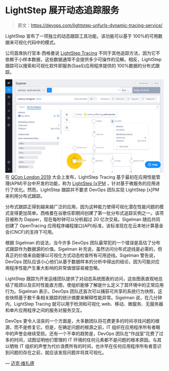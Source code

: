 # LightStep 展开动态追踪服务

> 原文：<https://devops.com/lightstep-unfurls-dynamic-tracing-service/>

LightStep 宣布了一项独立的动态跟踪工具功能，该功能可以基于 100%的可用数据来可视化代码中的模式。

公司首席执行官本·西格曼说 [LightStep Tracing](https://globenewswire.com/news-release/2019/03/04/1745655/0/en/LightStep-Tracing-Shakes-Up-Microservices-and-Serverless-APM-and-Observability.html) 不同于其他追踪方法，因为它不依赖于小样本数据，这些数据通常不会提供多少可操作的见解。相反，LightStep 跟踪可以搜索和可视化软件即服务(SaaS)应用程序提供的 100%数据的分布式跟踪。

![](img/06bf402afe08f1fe4f43e16600fce753.png)在 [QCon London 2019](https://qconlondon.com/) 大会上发布，LightStep Tracing 基于最初在应用性能管理(APM)平台中开发的功能，称为 [LightStep [x]PM](https://devops.com/lightstep-unveils-apm-microservices/) ，针对基于微服务的应用进行了优化。然而，LightStep 跟踪并不要求 DevOps 团队实现 LightStep [x]PM 来利用分布式跟踪。

分布式跟踪正得到越来越广泛的应用，因为这种能力使得可视化潜在性能问题的模式变得更加简单。西格曼在谷歌任职期间创建了第一批分布式追踪实例之一。该项目被称为 Dapper，现在每秒钟可以分析超过 20 亿次交易。Sigelman 随后共同创建了 OpenTracing 应用程序编程接口(API)标准，该标准现在在云本地计算基金会(CNCF)的支持下可用。

根据 Sigelman 的说法，当今许多 DevOps 团队最常犯的一个错误是高估了分布式跟踪作为数据源的价值。Sigelman 补充说，虽然访问分布式迹线是必需的，但真正的价值来自能够以可视化方式动态检查所有可用迹线。Sigelman 警告说，DevOps 团队应该小心他们从基于数据样本的分析中得出的结论，因为可能对应用程序性能产生重大影响的异常值很容易被忽略。

LightStep 跟踪为开发运维团队提供了对动态系统图表的访问，这些图表直观地总结了瓶颈以及实时性能直方图，使组织能够了解是什么定义了其环境中的正常应用行为。Sigelman 表示，DevOps 团队还首次可以捕获可共享的系统行为快照，这些快照基于数千条相关跟踪的统计摘要来解释性能异常。Sigelman 说，在几分钟内，LightStep Tracing 就可以用于检测和可视化 web、移动、微服务、无服务器和单片应用程序之间的服务对服务交互。

DevOps 更令人沮丧的一个方面是，大多数团队将花费更多的时间寻找问题的根源，而不是修复它。但是，在确定问题的根源之前，IT 组织在应用程序所有者眼中的声誉会继续受损。还有一个不幸的趋势是，DevOps 团队在“作战室”花费了过多的时间，试图证明他们管理的 IT 环境的任何元素都不是问题的根本原因。与其以牺牲 IT 组织的声誉为代价浪费所有的时间，也许早在任何应用程序所有者意识到问题的存在之前，就应该发现问题并将其可视化。

— [迈克·维扎德](https://devops.com/author/mike-vizard/)